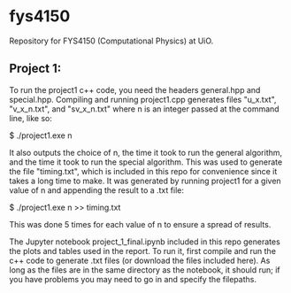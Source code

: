 # fys4150

Repository for FYS4150 (Computational Physics) at UiO.

## Project 1:

To run the project1 c++ code, you need the headers general.hpp and special.hpp. Compiling and running project1.cpp generates files "u_x.txt", "v_x_n.txt", and "sv_x_n.txt" where n is an integer passed at the command line, like so:

$ ./project1.exe n

It also outputs the choice of n, the time it took to run the general algorithm, and the time it took to run the special algorithm. This was used to generate the file "timing.txt", which is included in this repo for convenience since it takes a long time to make. It was generated by running project1 for a given value of n and appending the result to a .txt file:

$ ./project1.exe n >> timing.txt

This was done 5 times for each value of n to ensure a spread of results. 

The Jupyter notebook project_1_final.ipynb included in this repo generates the plots and tables used in the report. To run it, first compile and run the c++ code to generate .txt files (or download the files included here). As long as the files are in the same directory as the notebook, it should run; if you have problems you may need to go in and specify the filepaths.
